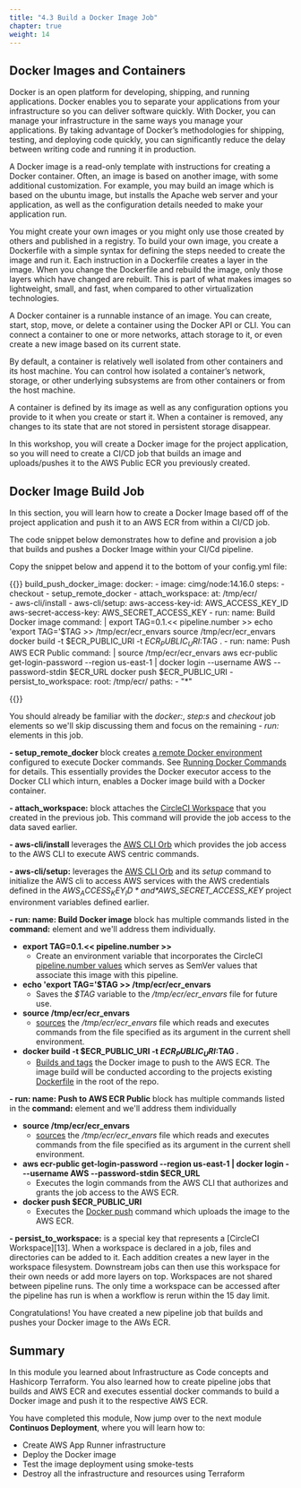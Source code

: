 ```yaml
---
title: "4.3 Build a Docker Image Job"
chapter: true
weight: 14
---
```


## Docker Images and Containers

Docker is an open platform for developing, shipping, and running applications. Docker enables you to separate your applications from your infrastructure so you can deliver software quickly. With Docker, you can manage your infrastructure in the same ways you manage your applications. By taking advantage of Docker’s methodologies for shipping, testing, and deploying code quickly, you can significantly reduce the delay between writing code and running it in production.

A Docker image is a read-only template with instructions for creating a Docker container. Often, an image is based on another image, with some additional customization. For example, you may build an image which is based on the ubuntu image, but installs the Apache web server and your application, as well as the configuration details needed to make your application run.

You might create your own images or you might only use those created by others and published in a registry. To build your own image, you create a Dockerfile with a simple syntax for defining the steps needed to create the image and run it. Each instruction in a Dockerfile creates a layer in the image. When you change the Dockerfile and rebuild the image, only those layers which have changed are rebuilt. This is part of what makes images so lightweight, small, and fast, when compared to other virtualization technologies.

A Docker container is a runnable instance of an image. You can create, start, stop, move, or delete a container using the Docker API or CLI. You can connect a container to one or more networks, attach storage to it, or even create a new image based on its current state.

By default, a container is relatively well isolated from other containers and its host machine. You can control how isolated a container’s network, storage, or other underlying subsystems are from other containers or from the host machine.

A container is defined by its image as well as any configuration options you provide to it when you create or start it. When a container is removed, any changes to its state that are not stored in persistent storage disappear.

In this workshop, you will create a Docker image for the project application, so you will need to create a CI/CD job that builds an image and uploads/pushes it to the AWS Public ECR you previously created.

## Docker Image Build Job

In this section, you will learn how to create a Docker Image based off of the project application and push it to an AWS ECR from within a CI/CD job.

The code snippet below demonstrates how to define and provision a job that builds and pushes a Docker Image within your CI/Cd pipeline.

Copy the snippet below and append it to the bottom of your config.yml file:

{{<highlight yaml>}}
  build_push_docker_image:
    docker:
      - image: cimg/node:14.16.0
    steps:
      - checkout
      - setup_remote_docker
      - attach_workspace:
          at: /tmp/ecr/      
      - aws-cli/install
      - aws-cli/setup:
          aws-access-key-id: AWS_ACCESS_KEY_ID
          aws-secret-access-key: AWS_SECRET_ACCESS_KEY
      - run:
          name: Build Docker image
          command: |
            export TAG=0.1.<< pipeline.number >>
            echo 'export TAG='$TAG >> /tmp/ecr/ecr_envars
            source /tmp/ecr/ecr_envars
            docker build -t $ECR_PUBLIC_URI -t $ECR_PUBLIC_URI:$TAG .
      - run:
          name: Push AWS ECR Public
          command: |
            source /tmp/ecr/ecr_envars
            aws ecr-public get-login-password --region us-east-1 | docker login --username AWS --password-stdin $ECR_URL
            docker push $ECR_PUBLIC_URI
      - persist_to_workspace:
          root: /tmp/ecr/
          paths:
            - "*"

{{</highlight>}}

You should already be familiar with the *docker:*, *step:s* and *checkout* job elements so we'll skip discussing them and focus on the remaining *- run:* elements in this job.

**- setup_remote_docker** block creates [a remote Docker environment][1] configured to execute Docker commands. See [Running Docker Commands][2] for details. This essentially provides the Docker executor access to the Docker CLI which inturn, enables a Docker image build with a Docker container.

**- attach_workspace:** block attaches the [CircleCI Workspace][3] that you created in the previous job. This command will provide the job access to the data saved earlier.

**- aws-cli/install** leverages the [AWS CLI Orb][4] which provides the job access to the AWS CLI to execute AWS centric commands. 

**- aws-cli/setup:** leverages the [AWS CLI Orb][4] and its *setup* command to initialize the AWS cli to access AWS services with the AWS credentials defined in the *$AWS_ACCESS_KEY_ID* and *$AWS_SECRET_ACCESS_KEY* project environment variables defined earlier.

**- run: name: Build Docker image** block has multiple commands listed in the **command:** element and we'll address them individually.

- **export TAG=0.1.<< pipeline.number >>**
    - Create an environment variable that incorporates the CircleCI [pipeline.number values][5] which serves as SemVer values that associate this image with this pipeline.
- **echo 'export TAG='$TAG >> /tmp/ecr/ecr_envars**
    - Saves the *$TAG* variable to the */tmp/ecr/ecr_envars* file for future use.
- **source /tmp/ecr/ecr_envars**
    - [sources][6] the */tmp/ecr/ecr_envars* file which reads and executes commands from the file specified as its argument in the current shell environment.
- **docker build -t $ECR_PUBLIC_URI -t $ECR_PUBLIC_URI:$TAG .**
    - [Builds and tags][7] the Docker image to push to the AWS ECR. The image build will be conducted according to the projects existing [Dockerfile][8] in the root of the repo.

**- run: name: Push to AWS ECR Public** block has multiple commands listed in the **command:** element and we'll address them individually

- **source /tmp/ecr/ecr_envars**
    - [sources][6] the */tmp/ecr/ecr_envars* file which reads and executes commands from the file specified as its argument in the current shell environment.
- **aws ecr-public get-login-password --region us-east-1 | docker login ---username AWS --password-stdin $ECR_URL**
    - Executes the login commands from the AWS CLI that authorizes and grants the job access to the AWS ECR.
- **docker push $ECR_PUBLIC_URI**
    - Executes the [Docker push][9] command which uploads the image to the AWS ECR.

**- persist_to_workspace:** is a special key that represents a [CircleCI Workspace][13]. When a workspace is declared in a job, files and directories can be added to it. Each addition creates a new layer in the workspace filesystem. Downstream jobs can then use this workspace for their own needs or add more layers on top. Workspaces are not shared between pipeline runs. The only time a workspace can be accessed after the pipeline has run is when a workflow is rerun within the 15 day limit.

Congratulations! You have created a new pipeline job that builds and pushes your Docker image to the AWs ECR.

## Summary

In this module you learned about Infrastructure as Code concepts and Hashicorp Terraform. You also learned how to create pipeline jobs that builds and AWS ECR and executes essential docker commands to build a Docker image and push it to the respective AWS ECR.

You have completed this module, Now jump over to the next module **Continuos Deployment**, where you will learn how to:

- Create AWS App Runner infrastructure
- Deploy the Docker image
- Test the image deployment using smoke-tests
- Destroy all the infrastructure and resources using Terraform

<!-- URL Links index -->
[1]: https://circleci.com/docs/2.0/configuration-reference/#setupremotedocker
[2]: https://circleci.com/docs/2.0/building-docker-images/
[3]: https://circleci.com/docs/2.0/persist-data/#using-workspaces
[4]: https://circleci.com/developer/orbs/orb/circleci/aws-cli
[5]: https://circleci.com/docs/2.0/pipeline-variables/#pipeline-values
[6]: https://linuxize.com/post/bash-source-command/#:~:text=The%20source%20command%20reads%20and,Linux%20and%20UNIX%20operating%20systems.
[7]: https://docs.docker.com/engine/reference/commandline/build/
[8]: https://docs.docker.com/engine/reference/builder/
[9]: https://docs.docker.com/engine/reference/commandline/push/
